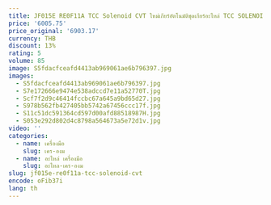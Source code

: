 ```yaml
---
title: JF015E RE0F11A TCC Solenoid CVT ใหม่เกียร์อัตโนมัติชุดเกียร์อะไหล่ TCC SOLENOID JF015E สําหรับ Nissan
price: '6005.75'
price_original: '6903.17'
currency: THB
discount: 13%
rating: 5
volume: 85
image: S5fdacfceafd4413ab969061ae6b796397.jpg
images:
  - S5fdacfceafd4413ab969061ae6b796397.jpg
  - S7e172666e9474e538adccd7e11a52770T.jpg
  - Scf7f2d9c46414fccbc67a645a9bd65d27.jpg
  - S978b562fb427405bb5742a67456ccc17f.jpg
  - S11c51dc591364cd597d00afd88518987H.jpg
  - S053e292d802d4c8798a564673a5e72d1v.jpg
video: ''
categories:
  - name: เครื่องมือ
    slug: เคร-องม
  - name: อะไหล่ เครื่องมือ
    slug: อะไหล-เคร-องม
slug: jf015e-re0f11a-tcc-solenoid-cvt
encode: oFib37i
lang: th
---
```

  